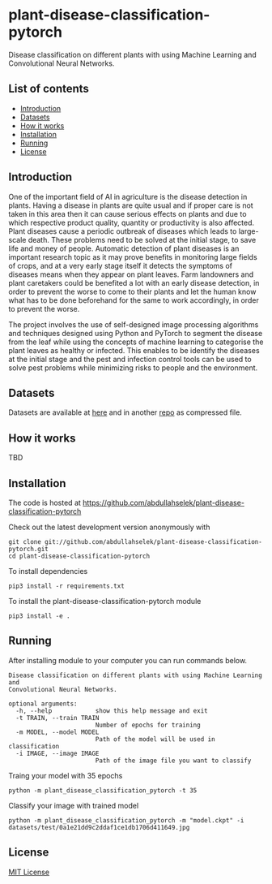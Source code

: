 # plant-disease-classification-pytorch

Disease classification on different plants with using Machine Learning and Convolutional Neural Networks.

## List of contents

  - [Introduction](#introduction)
  - [Datasets](#datasets)
  - [How it works](#how-it-works)
  - [Installation](#installation)
  - [Running](#running)
  - [License](#license)

## Introduction

One of the important field of AI in agriculture is the disease detection in plants. Having a disease in plants are quite usual and if proper care is not taken in this area then it can cause serious effects on plants and due to which respective product quality, quantity or productivity is also affected. Plant diseases cause a periodic outbreak of diseases which leads to large-scale death. These problems need to be solved at the initial stage, to save life and money of people. Automatic detection of plant diseases is an important research topic as it may prove benefits in monitoring large fields of crops, and at a very early stage itself it detects the symptoms of diseases means when they appear on plant leaves. Farm landowners and plant caretakers could be benefited a lot with an early disease detection, in order to prevent the worse to come to their plants and let the human know what has to be done beforehand for the same to work accordingly, in order to prevent the worse.

The project involves the use of self-designed image processing algorithms and techniques designed using Python and PyTorch to segment the disease from the leaf while using the concepts of machine learning to categorise the plant leaves as healthy or infected. This enables to be identify the diseases at the initial stage and the pest and infection control tools can be used to solve pest problems while minimizing risks to people and the environment.

## Datasets

Datasets are available at [here](https://github.com/abdullahselek/plant-disease-classification-pytorch/tree/master/datasets) and in another [repo](https://github.com/abdullahselek/plant-disease-classification-datasets) as compressed file.

## How it works

TBD

## Installation

The code is hosted at https://github.com/abdullahselek/plant-disease-classification-pytorch

Check out the latest development version anonymously with

    git clone git://github.com/abdullahselek/plant-disease-classification-pytorch.git
    cd plant-disease-classification-pytorch

To install dependencies

    pip3 install -r requirements.txt

To install the plant-disease-classification-pytorch module

    pip3 install -e .

## Running

After installing module to your computer you can run commands below.

```
Disease classification on different plants with using Machine Learning and
Convolutional Neural Networks.

optional arguments:
  -h, --help            show this help message and exit
  -t TRAIN, --train TRAIN
                        Number of epochs for training
  -m MODEL, --model MODEL
                        Path of the model will be used in classification
  -i IMAGE, --image IMAGE
                        Path of the image file you want to classify
```

Traing your model with 35 epochs

    python -m plant_disease_classification_pytorch -t 35

Classify your image with trained model

    python -m plant_disease_classification_pytorch -m "model.ckpt" -i datasets/test/0a1e21dd9c2ddaf1ce1db1706d411649.jpg


## License

[MIT License](https://github.com/abdullahselek/plant-disease-classification-pytorch/blob/master/LICENSE)
